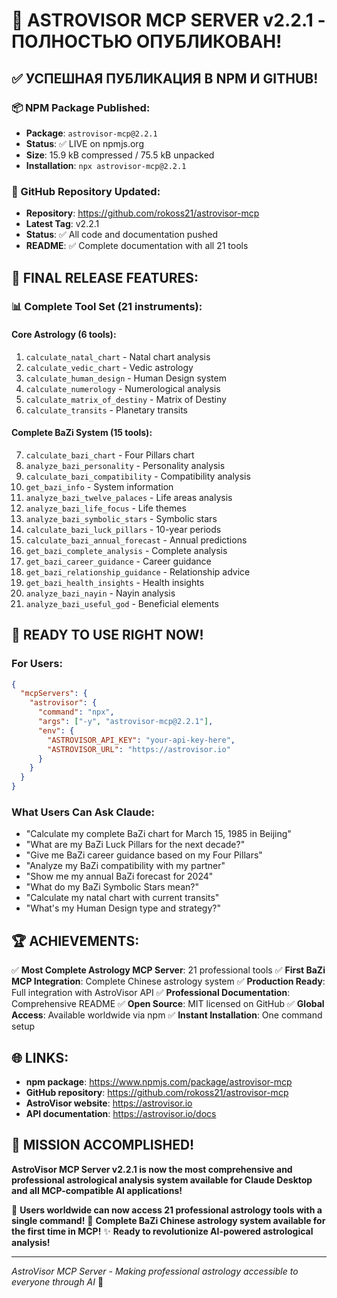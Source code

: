 # 🎉 ASTROVISOR MCP SERVER v2.2.1 - ПОЛНОСТЬЮ ОПУБЛИКОВАН! 

## ✅ УСПЕШНАЯ ПУБЛИКАЦИЯ В NPM И GITHUB!

### 📦 NPM Package Published:
- **Package**: `astrovisor-mcp@2.2.1`
- **Status**: ✅ LIVE on npmjs.org
- **Size**: 15.9 kB compressed / 75.5 kB unpacked
- **Installation**: `npx astrovisor-mcp@2.2.1`

### 🐙 GitHub Repository Updated:
- **Repository**: https://github.com/rokoss21/astrovisor-mcp
- **Latest Tag**: v2.2.1
- **Status**: ✅ All code and documentation pushed
- **README**: ✅ Complete documentation with all 21 tools

## 🌟 FINAL RELEASE FEATURES:

### 📊 Complete Tool Set (21 instruments):
#### Core Astrology (6 tools):
1. `calculate_natal_chart` - Natal chart analysis
2. `calculate_vedic_chart` - Vedic astrology
3. `calculate_human_design` - Human Design system
4. `calculate_numerology` - Numerological analysis  
5. `calculate_matrix_of_destiny` - Matrix of Destiny
6. `calculate_transits` - Planetary transits

#### Complete BaZi System (15 tools):
7. `calculate_bazi_chart` - Four Pillars chart
8. `analyze_bazi_personality` - Personality analysis
9. `calculate_bazi_compatibility` - Compatibility analysis
10. `get_bazi_info` - System information
11. `analyze_bazi_twelve_palaces` - Life areas analysis
12. `analyze_bazi_life_focus` - Life themes
13. `analyze_bazi_symbolic_stars` - Symbolic stars
14. `calculate_bazi_luck_pillars` - 10-year periods
15. `calculate_bazi_annual_forecast` - Annual predictions
16. `get_bazi_complete_analysis` - Complete analysis
17. `get_bazi_career_guidance` - Career guidance
18. `get_bazi_relationship_guidance` - Relationship advice
19. `get_bazi_health_insights` - Health insights
20. `analyze_bazi_nayin` - Nayin analysis
21. `analyze_bazi_useful_god` - Beneficial elements

## 🚀 READY TO USE RIGHT NOW!

### For Users:
```json
{
  "mcpServers": {
    "astrovisor": {
      "command": "npx",
      "args": ["-y", "astrovisor-mcp@2.2.1"],
      "env": {
        "ASTROVISOR_API_KEY": "your-api-key-here",
        "ASTROVISOR_URL": "https://astrovisor.io"
      }
    }
  }
}
```

### What Users Can Ask Claude:
- "Calculate my complete BaZi chart for March 15, 1985 in Beijing"
- "What are my BaZi Luck Pillars for the next decade?"
- "Give me BaZi career guidance based on my Four Pillars"
- "Analyze my BaZi compatibility with my partner"
- "Show me my annual BaZi forecast for 2024"
- "What do my BaZi Symbolic Stars mean?"
- "Calculate my natal chart with current transits"
- "What's my Human Design type and strategy?"

## 🏆 ACHIEVEMENTS:

✅ **Most Complete Astrology MCP Server**: 21 professional tools
✅ **First BaZi MCP Integration**: Complete Chinese astrology system
✅ **Production Ready**: Full integration with AstroVisor API
✅ **Professional Documentation**: Comprehensive README
✅ **Open Source**: MIT licensed on GitHub
✅ **Global Access**: Available worldwide via npm
✅ **Instant Installation**: One command setup

## 🌐 LINKS:

- **npm package**: https://www.npmjs.com/package/astrovisor-mcp
- **GitHub repository**: https://github.com/rokoss21/astrovisor-mcp
- **AstroVisor website**: https://astrovisor.io
- **API documentation**: https://astrovisor.io/docs

## 🎊 MISSION ACCOMPLISHED!

**AstroVisor MCP Server v2.2.1 is now the most comprehensive and professional astrological analysis system available for Claude Desktop and all MCP-compatible AI applications!**

🌟 **Users worldwide can now access 21 professional astrology tools with a single command!**
🐲 **Complete BaZi Chinese astrology system available for the first time in MCP!**
✨ **Ready to revolutionize AI-powered astrological analysis!**

---
*AstroVisor MCP Server - Making professional astrology accessible to everyone through AI* 🌟

